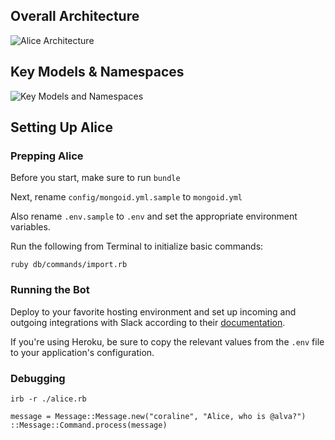 ## Overall Architecture

![Alice Architecture](https://github.com/CoralineAda/alice/blob/master/doc/architecture2.png)

## Key Models & Namespaces

![Key Models and Namespaces](https://github.com/CoralineAda/alice/blob/master/doc/models_and_namespaces.png)

## Setting Up Alice

### Prepping Alice

Before you start, make sure to run `bundle`

Next, rename `config/mongoid.yml.sample` to `mongoid.yml`

Also rename `.env.sample` to `.env` and set the appropriate environment variables.

Run the following from Terminal to initialize basic commands:

    ruby db/commands/import.rb

### Running the Bot

Deploy to your favorite hosting environment and set up incoming and outgoing integrations with Slack according to their [documentation](https://api.slack.com/custom-integrations).

If you're using Heroku, be sure to copy the relevant values from the `.env` file to your application's configuration.

### Debugging

`irb -r ./alice.rb`

```
message = Message::Message.new("coraline", "Alice, who is @alva?")
::Message::Command.process(message)
```

